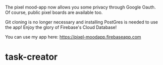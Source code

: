 The pixel mood-app now allows you some privacy through Google Oauth.  Of course, public pixel boards are available too.

Git cloning is no longer necessary and installing PostGres is needed to use the app!  Enjoy the glory of Firebase's Cloud Database!

You can use my app here: https://pixel-moodapp.firebaseapp.com
# task-creator
